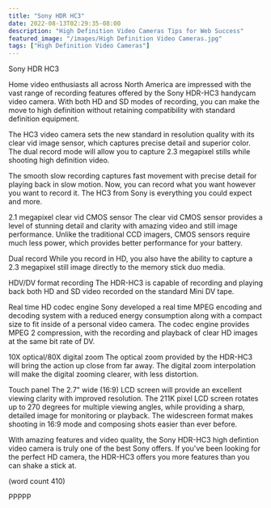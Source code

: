 ```yaml
---
title: "Sony HDR HC3"
date: 2022-08-13T02:29:35-08:00
description: "High Definition Video Cameras Tips for Web Success"
featured_image: "/images/High Definition Video Cameras.jpg"
tags: ["High Definition Video Cameras"]
---
```


Sony HDR HC3

Home video enthusiasts all across North America are
impressed with the vast range of recording features
offered by the Sony HDR-HC3 handycam video camera.
With both HD and SD modes of recording, you can make
the move to high definition without retaining 
compatibility with standard definition equipment.

The HC3 video camera sets the new standard in resolution
quality with its clear vid image sensor, which 
captures precise detail and superior color.  The dual
record mode will allow you to capture 2.3 megapixel
stills while shooting high definition video.

The smooth slow recording captures fast movement
with precise detail for playing back in slow motion.
Now, you can record what you want however you want
to record it. The HC3 from Sony is everything you could
expect and more. 

2.1 megapixel clear vid CMOS sensor
The clear vid CMOS sensor provides a level of stunning
detail and clarity with amazing video and still 
image performance.  Unlike the traditional CCD
imagers, CMOS sensors require much less power, which
provides better performance for your battery.

Dual record
While you record in HD, you also have the ability
to capture a 2.3 megapixel still image directly to
the memory stick duo media.

HDV/DV format recording
The HDR-HC3 is capable of recording and playing back
both HD and SD video recorded on the standard 
Mini DV tape.

Real time HD codec engine
Sony developed a real time MPEG encoding and decoding
system with a reduced energy consumption along with
a compact size to fit inside of a personal video
camera.  The codec engine provides MPEG 2 compression,
with the recording and playback of clear HD images
at the same bit rate of DV.

10X optical/80X digital zoom
The optical zoom provided by the HDR-HC3 will bring
the action up close from far away.  The digital 
zoom interpolation will make the digital zooming
clearer, with less distortion.

Touch panel
The 2.7" wide (16:9) LCD screen will provide an
excellent viewing clarity with improved resolution.
The 211K pixel LCD screen rotates up to 270 degrees
for multiple viewing angles, while providing a 
sharp, detailed image for monitoring or playback.
The widescreen format makes shooting in 16:9 mode
and composing shots easier than ever before.

With amazing features and video quality, the Sony
HDR-HC3 high defintion video camera is truly one
of the best Sony offers.  If you've been looking
for the perfect HD camera, the HDR-HC3 offers you
more features than you can shake a stick at.

(word count 410)

PPPPP

